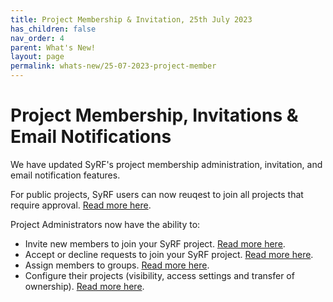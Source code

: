 ```yaml
---
title: Project Membership & Invitation, 25th July 2023
has_children: false
nav_order: 4
parent: What's New!
layout: page
permalink: whats-new/25-07-2023-project-member
---
```




<h1>Project Membership, Invitations & Email Notifications</h1>

We have updated SyRF's project membership administration, invitation, and email notification features. 

For public projects, SyRF users can now reuqest to join all projects that require approval. [Read more here](../nav-project-settings.html). 


Project Administrators now have the ability to: 

* Invite new members to join your SyRF project. [Read more here](../roles.html).
* Accept or decline requests to join your SyRF project.  [Read more here](../roles.html).
* Assign members to groups. [Read more here](../roles.html). 
* Configure their projects (visibility, access settings and transfer of ownership).  [Read more here](../nav-project-settings.html).





